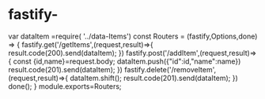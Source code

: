 # fastify-

var dataItem =require( '../data-Items')
const Routers = (fastify,Options,done) =>
{
    fastify.get('/getItems',(request,result)=>{
        result.code(200).send(dataItem);
    })
    fastify.post('/addItem',(request,result)=>{
        const {id,name}=request.body;
        dataItem.push({"id":id,"name":name})
        result.code(201).send(dataItem);
    })
    fastify.delete('/removeItem',(request,result)=>{
        dataItem.shift();
        result.code(201).send(dataItem);
    })
    done();
}
module.exports=Routers;
